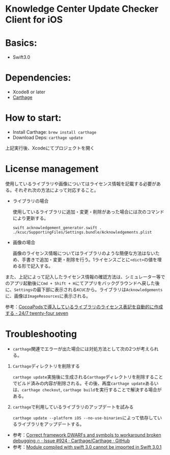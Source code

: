 Knowledge Center Update Checker Client for iOS
============

# Basics:
 - Swift3.0

# Dependencies:
 - Xcode8 or later
 - [Carthage](https://github.com/Carthage/Carthage)

# How to start:

- Install Carthage: `brew install carthage`
- Download Deps: `carthage update`

上記実行後、Xcodeにてプロジェクトを開く

# License management
使用しているライブラリや画像についてはライセンス情報を記載する必要がある。それぞれ次の方法によって対応すること。

- ライブラリの場合

    使用しているライブラリに追加・変更・削除があった場合には次のコマンドにより更新する。

    `swift acknowledgement_generator.swift . ./kcuc/SupportingFiles/Settings.bundle/Acknowledgements.plist`

- 画像の場合

    画像のライセンス情報についてはライブラリのような簡便な方法はないため、手書きで追加・変更・削除を行う。1ライセンスごとに`<dict>`の値を埋める形で記入する。

また、上記によって記入したライセンス情報の確認方法は、シミュレーター等でのアプリ起動後に`Cmd + Shift + H`にてアプリをバックグラウンドへ戻した後に、`Settings`の最下部に表示される`KCUC`から。ライブラリは`Acknowledgements`に、画像は`ImageResources`に表示される。

参考：[CocoaPodsで導入しているライブラリのライセンス表記を自動的に作成する - 24/7 twenty-four seven](http://blog.kishikawakatsumi.com/entry/20140211/1392111037)

# Troubleshooting

- `carthage`関連でエラーが出た場合には対処方法として次の2つが考えられる。

1. `Carthage`ディレクトリを削除する

    `carthage update`実施後に生成される`Carthage`ディレクトリを削除することでビルド済みの内容が削除される。その後、再度`carthage update`あるいは、`carthage checkout`, `carthage build`を実行することで解決する場合がある。

2. `carthage`で利用しているライブラリのアップデートを試みる

    `carthage update --platform iOS --no-use-binaries`によって依存しているライブラリをアップデートする。

- 参考：[Correct framework DWARFs and symbols to workaround broken debugging 🔥 · Issue #924 · Carthage/Carthage · GitHub](https://github.com/Carthage/Carthage/issues/924)
- 参考：[Module compiled with swift 3.0 cannot be imported in Swift 3.0.1](http://stackoverflow.com/questions/40250381/module-compiled-with-swift-3-0-cannot-be-imported-in-swift-3-0-1)
